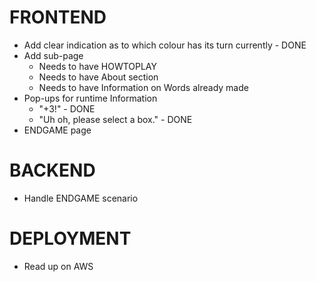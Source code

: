 # FRONTEND
- Add clear indication as to which colour has its turn currently - DONE
- Add sub-page
    - Needs to have HOWTOPLAY
    - Needs to have About section
    - Needs to have Information on Words already made
- Pop-ups for runtime Information
    - "+3!" - DONE
    - "Uh oh, please select a box." - DONE
- ENDGAME page

# BACKEND
- Handle ENDGAME scenario

# DEPLOYMENT
- Read up on AWS